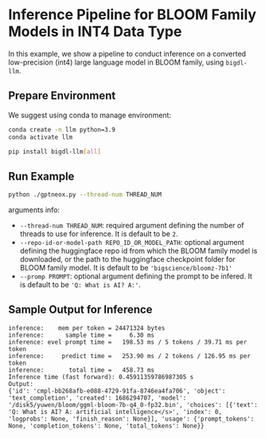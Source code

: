 # Inference Pipeline for BLOOM Family Models in INT4 Data Type

In this example, we show a pipeline to conduct inference on a converted low-precision (int4) large language model in BLOOM family, using `bigdl-llm`.

## Prepare Environment
We suggest using conda to manage environment:
```bash
conda create -n llm python=3.9
conda activate llm

pip install bigdl-llm[all]
```

## Run Example
```bash
python ./gptneox.py --thread-num THREAD_NUM
```
arguments info:
- `--thread-num THREAD_NUM`: required argument defining the number of threads to use for inference. It is default to be `2`.
- `--repo-id-or-model-path REPO_ID_OR_MODEL_PATH`: optional argument defining the huggingface repo id from which the BLOOM family model is downloaded, or the path to the huggingface checkpoint folder for BLOOM family model. It is default to be `'bigscience/bloomz-7b1'`
- `--promp PROMPT`: optional argument defining the prompt to be infered. It is default to be `'Q: What is AI? A:'`.

## Sample Output for Inference
```log
inference:    mem per token = 24471324 bytes
inference:      sample time =     6.30 ms
inference: evel prompt time =   198.53 ms / 5 tokens / 39.71 ms per token
inference:     predict time =   253.90 ms / 2 tokens / 126.95 ms per token
inference:       total time =   458.73 ms
Inference time (fast forward): 0.45911359786987305 s
Output:
{'id': 'cmpl-bb268afb-e088-4729-91fa-8746ea4fa706', 'object': 'text_completion', 'created': 1686294707, 'model': '/disk5/yuwen/bloom/ggml-bloom-7b-q4_0-fp32.bin', 'choices': [{'text': 'Q: What is AI? A: artificial intelligence</s>', 'index': 0, 'logprobs': None, 'finish_reason': None}], 'usage': {'prompt_tokens': None, 'completion_tokens': None, 'total_tokens': None}}
```